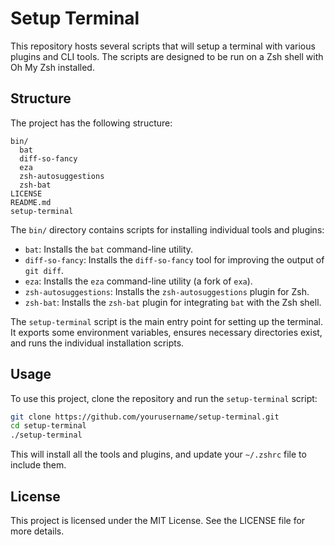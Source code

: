 # Setup Terminal

This repository hosts several scripts that will setup a terminal with various plugins and CLI tools. The scripts are designed to be run on a Zsh shell with Oh My Zsh installed.

## Structure

The project has the following structure:

```
bin/
  bat
  diff-so-fancy
  eza
  zsh-autosuggestions
  zsh-bat
LICENSE
README.md
setup-terminal
```


The `bin/` directory contains scripts for installing individual tools and plugins:

- `bat`: Installs the `bat` command-line utility.
- `diff-so-fancy`: Installs the `diff-so-fancy` tool for improving the output of `git diff`.
- `eza`: Installs the `eza` command-line utility (a fork of `exa`).
- `zsh-autosuggestions`: Installs the `zsh-autosuggestions` plugin for Zsh.
- `zsh-bat`: Installs the `zsh-bat` plugin for integrating `bat` with the Zsh shell.

The `setup-terminal` script is the main entry point for setting up the terminal. It exports some environment variables, ensures necessary directories exist, and runs the individual installation scripts.

## Usage

To use this project, clone the repository and run the `setup-terminal` script:

```sh
git clone https://github.com/yourusername/setup-terminal.git
cd setup-terminal
./setup-terminal
```

This will install all the tools and plugins, and update your `~/.zshrc` file to include them.

## License
This project is licensed under the MIT License. See the LICENSE file for more details.